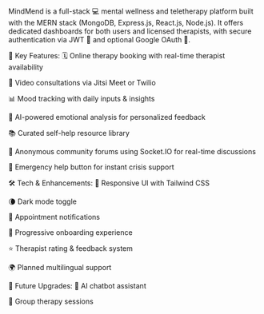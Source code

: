 MindMend is a full-stack 💻 mental wellness and teletherapy platform built with the MERN stack (MongoDB, Express.js, React.js, Node.js). It offers dedicated dashboards for both users and licensed therapists, with secure authentication via JWT 🔐 and optional Google OAuth 🔗.

🌟 Key Features:
🗓️ Online therapy booking with real-time therapist availability

🎥 Video consultations via Jitsi Meet or Twilio

📊 Mood tracking with daily inputs & insights

🤖 AI-powered emotional analysis for personalized feedback

📚 Curated self-help resource library

💬 Anonymous community forums using Socket.IO for real-time discussions

🚨 Emergency help button for instant crisis support

🛠️ Tech & Enhancements:
🎨 Responsive UI with Tailwind CSS

🌘 Dark mode toggle

🔔 Appointment notifications

🧭 Progressive onboarding experience

⭐ Therapist rating & feedback system

🌍 Planned multilingual support

🚀 Future Upgrades:
💬 AI chatbot assistant

👥 Group therapy sessions

